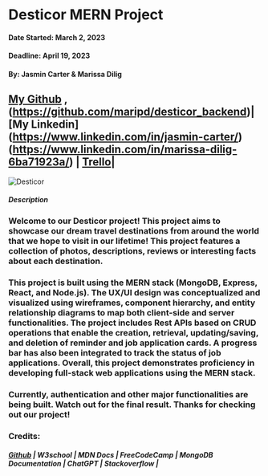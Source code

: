 
# Desticor MERN Project 
#### Date Started: March 2, 2023
#### Deadline: April 19, 2023

#### By: Jasmin Carter & Marissa Dilig

## [My Github](https://github.com/maripd/desticor_frontend) ,(https://github.com/maripd/desticor_backend)| [My Linkedin] (https://www.linkedin.com/in/jasmin-carter/)(https://www.linkedin.com/in/marissa-dilig-6ba71923a/) | [Trello](https://trello.com/b/51foy0nd/peer-group-project)|

![Desticor](https://i.imgur.com/w4hrLAL.png)

##### **Description**

### Welcome to our Desticor project! This project aims to showcase our dream travel destinations from around the world that we hope to visit in our lifetime! This project features a collection of photos, descriptions, reviews or interesting facts about each destination.

### This project is built using the MERN stack (MongoDB, Express, React, and Node.js). The UX/UI design was conceptualized and visualized using wireframes, component hierarchy, and entity relationship diagrams to map both client-side and server functionalities. The project includes Rest APIs based on CRUD operations that enable the creation, retrieval, updating/saving, and deletion of reminder and job application cards. A progress bar has also been integrated to track the status of job applications. Overall, this project demonstrates proficiency in developing full-stack web applications using the MERN stack.

### Currently, authentication and other major functionalities are being built. Watch out for the final result. Thanks for checking out our project! 



### Credits:

##### [Github](github.com) | W3school | MDN Docs | FreeCodeCamp | MongoDB Documentation | ChatGPT | Stackoverflow | 
